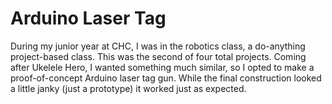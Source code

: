 # Arduino Laser Tag

During my junior year at CHC, I was in the robotics class, a do-anything project-based class. This was the second of four total projects. Coming after Ukelele Hero, I wanted something much similar, so I opted to make a proof-of-concept Arduino laser tag gun. While the final construction looked a little janky (just a prototype) it worked just as expected. 
